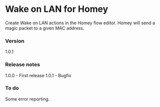 # Wake on LAN for Homey
Create Wake on LAN actions in the Homey flow editor. Homey will send a magic packet to a given MAC address.

### Version
1.0.1

### Release notes
1.0.0 - First release
1.0.1 - Bugfix

### To do
Some error reporting.